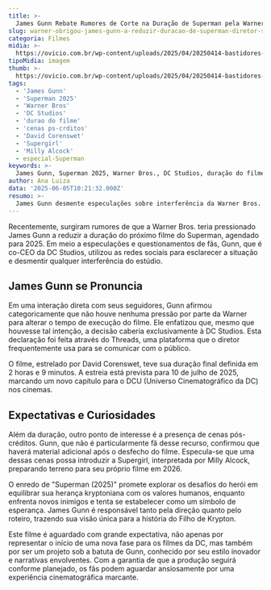 ```yaml
---
title: >-
  James Gunn Rebate Rumores de Corte na Duração de Superman pela Warner
slug: warner-obrigou-james-gunn-a-reduzir-duracao-de-superman-diretor-se-pronuncia
categoria: Filmes
midia: >-
  https://ovicio.com.br/wp-content/uploads/2025/04/20250414-bastidores-de-superman-da-dc-studios.webp
tipoMidia: imagem
thumb: >-
  https://ovicio.com.br/wp-content/uploads/2025/04/20250414-bastidores-de-superman-da-dc-studios.webp
tags:
  - 'James Gunn'
  - 'Superman 2025'
  - 'Warner Bros'
  - 'DC Studios'
  - 'durao do filme'
  - 'cenas ps-crditos'
  - 'David Corenswet'
  - 'Supergirl'
  - 'Milly Alcock'
  - especial-Superman
keywords: >-
  James Gunn, Superman 2025, Warner Bros., DC Studios, duração do filme, cenas pós-créditos, David Corenswet, Supergirl, Milly Alcock
author: Ana Luiza
data: '2025-06-05T10:21:32.000Z'
resumo: >-
  James Gunn desmente especulações sobre interferência da Warner Bros. na duração do novo filme do Superman, esclarecendo rumores nas redes sociais.
---
```


Recentemente, surgiram rumores de que a Warner Bros. teria pressionado James Gunn a reduzir a duração do próximo filme do Superman, agendado para 2025. Em meio a especulações e questionamentos de fãs, Gunn, que é co-CEO da DC Studios, utilizou as redes sociais para esclarecer a situação e desmentir qualquer interferência do estúdio. 

## James Gunn se Pronuncia

Em uma interação direta com seus seguidores, Gunn afirmou categoricamente que não houve nenhuma pressão por parte da Warner para alterar o tempo de execução do filme. Ele enfatizou que, mesmo que houvesse tal intenção, a decisão caberia exclusivamente à DC Studios. Esta declaração foi feita através do Threads, uma plataforma que o diretor frequentemente usa para se comunicar com o público.

O filme, estrelado por David Corenswet, teve sua duração final definida em 2 horas e 9 minutos. A estreia está prevista para 10 de julho de 2025, marcando um novo capítulo para o DCU (Universo Cinematográfico da DC) nos cinemas.

## Expectativas e Curiosidades

Além da duração, outro ponto de interesse é a presença de cenas pós-créditos. Gunn, que não é particularmente fã desse recurso, confirmou que haverá material adicional após o desfecho do filme. Especula-se que uma dessas cenas possa introduzir a Supergirl, interpretada por Milly Alcock, preparando terreno para seu próprio filme em 2026.

O enredo de "Superman (2025)" promete explorar os desafios do herói em equilibrar sua herança kryptoniana com os valores humanos, enquanto enfrenta novos inimigos e tenta se estabelecer como um símbolo de esperança. James Gunn é responsável tanto pela direção quanto pelo roteiro, trazendo sua visão única para a história do Filho de Krypton.

Este filme é aguardado com grande expectativa, não apenas por representar o início de uma nova fase para os filmes da DC, mas também por ser um projeto sob a batuta de Gunn, conhecido por seu estilo inovador e narrativas envolventes. Com a garantia de que a produção seguirá conforme planejado, os fãs podem aguardar ansiosamente por uma experiência cinematográfica marcante.